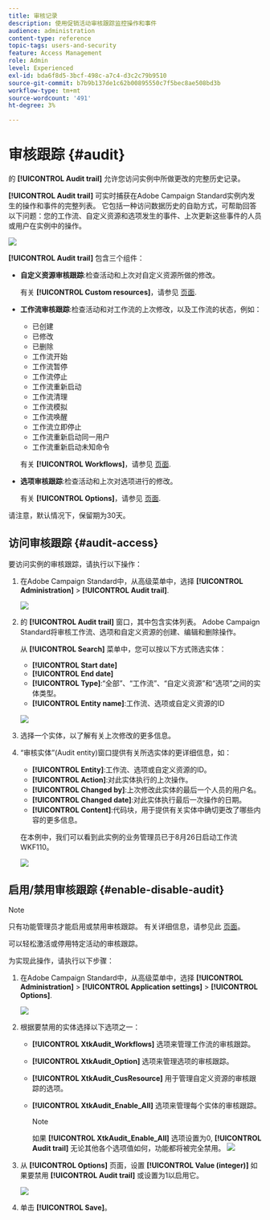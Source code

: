 ```yaml
---
title: 审核记录
description: 使用促销活动审核跟踪监控操作和事件
audience: administration
content-type: reference
topic-tags: users-and-security
feature: Access Management
role: Admin
level: Experienced
exl-id: bda6f8d5-3bcf-498c-a7c4-d3c2c79b9510
source-git-commit: b7b9b137de1c62b00895550c7f5bec8ae508bd3b
workflow-type: tm+mt
source-wordcount: '491'
ht-degree: 3%

---
```


# 审核跟踪 {#audit}

的 **[!UICONTROL Audit trail]** 允许您访问实例中所做更改的完整历史记录。

**[!UICONTROL Audit trail]** 可实时捕获在Adobe Campaign Standard实例内发生的操作和事件的完整列表。 它包括一种访问数据历史的自助方式，可帮助回答以下问题：您的工作流、自定义资源和选项发生的事件、上次更新这些事件的人员或用户在实例中的操作。

![](assets/audit-trail.png)

**[!UICONTROL Audit trail]** 包含三个组件：

* **自定义资源审核跟踪**:检查活动和上次对自定义资源所做的修改。

   有关 **[!UICONTROL Custom resources]**，请参见 [页面](../../developing/using/key-steps-to-add-a-resource.md).

* **工作流审核跟踪**:检查活动和对工作流的上次修改，以及工作流的状态，例如：

   * 已创建
   * 已修改
   * 已删除
   * 工作流开始
   * 工作流暂停
   * 工作流停止
   * 工作流重新启动
   * 工作流清理
   * 工作流模拟
   * 工作流唤醒
   * 工作流立即停止
   * 工作流重新启动同一用户
   * 工作流重新启动未知命令

   有关 **[!UICONTROL Workflows]**，请参见 [页面](../../automating/using/get-started-workflows.md).

* **选项审核跟踪**:检查活动和上次对选项进行的修改。

   有关 **[!UICONTROL Options]**，请参见 [页面](../../administration/using/about-campaign-standard-settings.md).

请注意，默认情况下，保留期为30天。

## 访问审核跟踪 {#audit-access}

要访问实例的审核跟踪，请执行以下操作：

1. 在Adobe Campaign Standard中，从高级菜单中，选择 **[!UICONTROL Administration]** > **[!UICONTROL Audit trail]**.

   ![](assets/audit-trail.png)

1. 的 **[!UICONTROL Audit trail]** 窗口，其中包含实体列表。 Adobe Campaign Standard将审核工作流、选项和自定义资源的创建、编辑和删除操作。

   从 **[!UICONTROL Search]** 菜单中，您可以按以下方式筛选实体：

   * **[!UICONTROL Start date]**
   * **[!UICONTROL End date]**
   * **[!UICONTROL Type]**:“全部”、“工作流”、“自定义资源”和“选项”之间的实体类型。
   * **[!UICONTROL Entity name]**:工作流、选项或自定义资源的ID

   ![](assets/audit-trail_2.png)

1. 选择一个实体，以了解有关上次修改的更多信息。

1. “审核实体”(Audit entity)窗口提供有关所选实体的更详细信息，如：

   * **[!UICONTROL Entity]**:工作流、选项或自定义资源的ID。
   * **[!UICONTROL Action]**:对此实体执行的上次操作。
   * **[!UICONTROL Changed by]**:上次修改此实体的最后一个人员的用户名。
   * **[!UICONTROL Changed date]**:对此实体执行最后一次操作的日期。
   * **[!UICONTROL Content]**:代码块，用于提供有关实体中确切更改了哪些内容的更多信息。

   在本例中，我们可以看到此实例的业务管理员已于8月26日启动工作流WKF110。

   ![](assets/audit-trail_3.png)

## 启用/禁用审核跟踪 {#enable-disable-audit}

>[!NOTE]
>
> 只有功能管理员才能启用或禁用审核跟踪。 有关详细信息，请参见此 [ 页面](../../administration/using/users-management.md#functional-administrators)。

可以轻松激活或停用特定活动的审核跟踪。

为实现此操作，请执行以下步骤：

1. 在Adobe Campaign Standard中，从高级菜单中，选择 **[!UICONTROL Administration]** > **[!UICONTROL Application settings]** > **[!UICONTROL Options]**.

   ![](assets/audit-trail_4.png)

1. 根据要禁用的实体选择以下选项之一：

   * **[!UICONTROL XtkAudit_Workflows]** 选项来管理工作流的审核跟踪。
   * **[!UICONTROL XtkAudit_Option]** 选项来管理选项的审核跟踪。
   * **[!UICONTROL XtkAudit_CusResource]** 用于管理自定义资源的审核跟踪的选项。
   * **[!UICONTROL XtkAudit_Enable_All]** 选项来管理每个实体的审核跟踪。

      >[!NOTE]
      >
      >如果 **[!UICONTROL XtkAudit_Enable_All]** 选项设置为0, **[!UICONTROL Audit trail]** 无论其他各个选项值如何，功能都将被完全禁用。
   ![](assets/audit-trail_5.png)

1. 从 **[!UICONTROL Options]** 页面，设置 **[!UICONTROL Value (integer)]** 如果要禁用 **[!UICONTROL Audit trail]** 或设置为1以启用它。

   ![](assets/audit-trail_6.png)

1. 单击 **[!UICONTROL Save]**。
